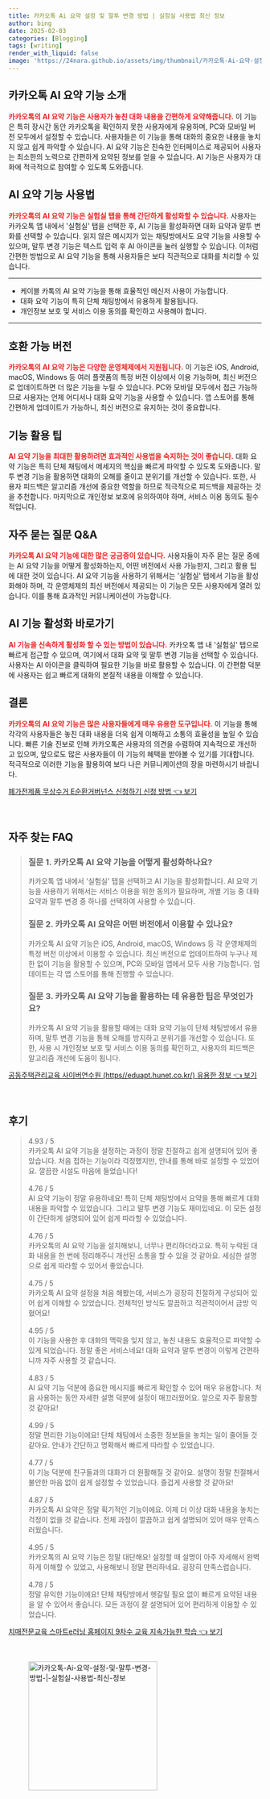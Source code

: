 ```yaml
---
title: 카카오톡 Ai 요약 설정 및 말투 변경 방법 | 실험실 사용법 최신 정보
author: bing
date: 2025-02-03
categories: [Blogging]
tags: [writing]
render_with_liquid: false
image: 'https://24nara.github.io/assets/img/thumbnail/카카오톡-Ai-요약-설정-및-말투-변경-방법-|-실험실-사용법-최신-정보.webp'
---
```



<h2 id='카카오톡_AI_요약_기능 소개'>카카오톡 AI 요약 기능 소개</h2>

<p><b><span style="color: #ee2323;">카카오톡의 AI 요약 기능은 사용자가 놓친 대화 내용을 간편하게 요약해줍니다.</span></b> 이 기능은 특히 장시간 동안 카카오톡을 확인하지 못한 사용자에게 유용하며, PC와 모바일 버전 모두에서 설정할 수 있습니다. 사용자들은 이 기능을 통해 대화의 중요한 내용을 놓치지 않고 쉽게 파악할 수 있습니다. AI 요약 기능은 친숙한 인터페이스로 제공되어 사용자는 최소한의 노력으로 간편하게 요약된 정보를 얻을 수 있습니다. AI 기능은 사용자가 대화에 적극적으로 참여할 수 있도록 도와줍니다.</p>

<h2 id='AI_요약_기능_사용법'>AI 요약 기능 사용법</h2>

<p><b><span style="color: #ee2323;">카카오톡의 AI 요약 기능은 실험실 탭을 통해 간단하게 활성화할 수 있습니다.</span></b> 사용자는 카카오톡 앱 내에서 '실험실' 탭을 선택한 후, AI 기능을 활성화하면 대화 요약과 말투 변화를 선택할 수 있습니다. 읽지 않은 메시지가 있는 채팅방에서도 요약 기능을 사용할 수 있으며, 말투 변경 기능은 텍스트 입력 후 AI 아이콘을 눌러 실행할 수 있습니다. 이처럼 간편한 방법으로 AI 요약 기능을 통해 사용자들은 보다 직관적으로 대화를 처리할 수 있습니다.</p>

<hr />

<ul>
    <li>케이블 카톡의 AI 요약 기능을 통해 효율적인 메신저 사용이 가능합니다.</li>
    <li>대화 요약 기능이 특히 단체 채팅방에서 유용하게 활용됩니다.</li>
    <li>개인정보 보호 및 서비스 이용 동의를 확인하고 사용해야 합니다.</li>
</ul>

<hr />

<h2 id='호환버전'>호환 가능 버전</h2>

<p><b><span style="color: #ee2323;">카카오톡의 AI 요약 기능은 다양한 운영체제에서 지원됩니다.</span></b> 이 기능은 iOS, Android, macOS, Windows 등 여러 플랫폼의 특정 버전 이상에서 이용 가능하며, 최신 버전으로 업데이트하면 더 많은 기능을 누릴 수 있습니다. PC와 모바일 모두에서 접근 가능하므로 사용자는 언제 어디서나 대화 요약 기능을 사용할 수 있습니다. 앱 스토어를 통해 간편하게 업데이트가 가능하니, 최신 버전으로 유지하는 것이 중요합니다.</p>

<h2 id='기능_활용_팁'>기능 활용 팁</h2>

<p><b><span style="color: #ee2323;">AI 요약 기능을 최대한 활용하려면 효과적인 사용법을 숙지하는 것이 좋습니다.</span></b> 대화 요약 기능은 특히 단체 채팅에서 메세지의 핵심을 빠르게 파악할 수 있도록 도와줍니다. 말투 변경 기능을 활용하면 대화의 오해를 줄이고 분위기를 개선할 수 있습니다. 또한, 사용자 피드백은 알고리즘 개선에 중요한 역할을 하므로 적극적으로 피드백을 제공하는 것을 추천합니다. 마지막으로 개인정보 보호에 유의하여야 하며, 서비스 이용 동의도 필수적입니다.</p>

<h2 id='자주_묻는_질문_QNA'>자주 묻는 질문 Q&A</h2>

<p><b><span style="color: #ee2323;">카카오톡 AI 요약 기능에 대한 많은 궁금증이 있습니다.</span></b> 사용자들이 자주 묻는 질문 중에는 AI 요약 기능을 어떻게 활성화하는지, 어떤 버전에서 사용 가능한지, 그리고 활용 팁에 대한 것이 있습니다. AI 요약 기능을 사용하기 위해서는 '실험실' 탭에서 기능을 활성화해야 하며, 각 운영체제의 최신 버전에서 제공되는 이 기능은 모든 사용자에게 열려 있습니다. 이를 통해 효과적인 커뮤니케이션이 가능합니다.</p>

<h2 id='AI_기능_활성화_바로가기'>AI 기능 활성화 바로가기</h2>

<p><b><span style="color: #ee2323;">AI 기능을 신속하게 활성화 할 수 있는 방법이 있습니다.</span></b> 카카오톡 앱 내 '실험실' 탭으로 빠르게 접근할 수 있으며, 여기에서 대화 요약 및 말투 변경 기능을 선택할 수 있습니다. 사용자는 AI 아이콘을 클릭하여 필요한 기능을 바로 활용할 수 있습니다. 이 간편함 덕분에 사용자는 쉽고 빠르게 대화의 본질적 내용을 이해할 수 있습니다.</p>

<h2 id='결론'>결론</h2>

<p><b><span style="color: #ee2323;">카카오톡의 AI 요약 기능은 많은 사용자들에게 매우 유용한 도구입니다.</span></b> 이 기능을 통해 각각의 사용자들은 놓친 대화 내용을 더욱 쉽게 이해하고 소통의 효율성을 높일 수 있습니다. 빠른 기술 진보로 인해 카카오톡은 사용자의 의견을 수렴하여 지속적으로 개선하고 있으며, 앞으로도 많은 사용자들이 이 기능의 혜택을 받아볼 수 있기를 기대합니다. 적극적으로 이러한 기능을 활용하여 보다 나은 커뮤니케이션의 장을 마련하시기 바랍니다.</p>


<p><a class="click-button" title="폐가전제품 무상수거 E순환거버넌스 신청하기 신청 방법" href="https://24nara.github.io/posts/%ED%8F%90%EA%B0%80%EC%A0%84%EC%A0%9C%ED%92%88-%EB%AC%B4%EC%83%81%EC%88%98%EA%B1%B0-E%EC%88%9C%ED%99%98%EA%B1%B0%EB%B2%84%EB%84%8C%EC%8A%A4-%EC%8B%A0%EC%B2%AD%ED%95%98%EA%B8%B0-%EC%8B%A0%EC%B2%AD-%EB%B0%A9%EB%B2%95/" rel="dofollow">폐가전제품 무상수거 E순환거버넌스 신청하기 신청 방법 👈 보기</a></p><br>
<h2 id='자주_찾는_FAQ'>자주 찾는 FAQ</h2>
<div itemscope="" itemtype="https://schema.org/FAQPage"> 
<blockquote> 
<div itemscope="" itemprop="mainEntity" itemtype="https://schema.org/Question"> 
<h3 itemprop="name">질문 1. 카카오톡 AI 요약 기능을 어떻게 활성화하나요?</h3> 
<div itemscope="" itemprop="acceptedAnswer" itemtype="https://schema.org/Answer"> 
<span itemprop="text"> 
<p>카카오톡 앱 내에서 '실험실' 탭을 선택하고 AI 기능을 활성화합니다. AI 요약 기능을 사용하기 위해서는 서비스 이용을 위한 동의가 필요하며, 개별 기능 중 대화 요약과 말투 변경 중 하나를 선택하여 사용할 수 있습니다.</p> 
</span> 
</div> 
</div> 

<div itemscope="" itemprop="mainEntity" itemtype="https://schema.org/Question"> 
<h3 itemprop="name">질문 2. 카카오톡 AI 요약은 어떤 버전에서 이용할 수 있나요?</h3> 
<div itemscope="" itemprop="acceptedAnswer" itemtype="https://schema.org/Answer"> 
<span itemprop="text"> 
<p>카카오톡 AI 요약 기능은 iOS, Android, macOS, Windows 등 각 운영체제의 특정 버전 이상에서 이용할 수 있습니다. 최신 버전으로 업데이트하여 누구나 제한 없이 기능을 활용할 수 있으며, PC와 모바일 앱에서 모두 사용 가능합니다. 업데이트는 각 앱 스토어를 통해 진행할 수 있습니다.</p> 
</span> 
</div> 
</div> 

<div itemscope="" itemprop="mainEntity" itemtype="https://schema.org/Question"> 
<h3 itemprop="name">질문 3. 카카오톡 AI 요약 기능을 활용하는 데 유용한 팁은 무엇인가요?</h3> 
<div itemscope="" itemprop="acceptedAnswer" itemtype="https://schema.org/Answer"> 
<span itemprop="text"> 
<p>카카오톡 AI 요약 기능을 활용할 때에는 대화 요약 기능이 단체 채팅방에서 유용하며, 말투 변경 기능을 통해 오해를 방지하고 분위기를 개선할 수 있습니다. 또한, 사용 시 개인정보 보호 및 서비스 이용 동의를 확인하고, 사용자의 피드백은 알고리즘 개선에 도움이 됩니다.</p> 
</span> 
</div> 
</div> 
</blockquote> 
</div>
<p><a class="click-button" title="공동주택관리교육 사이버연수원 (https//eduapt.hunet.co.kr/) 유용한 정보" href="https://24nara.github.io/posts/%EA%B3%B5%EB%8F%99%EC%A3%BC%ED%83%9D%EA%B4%80%EB%A6%AC%EA%B5%90%EC%9C%A1-%EC%82%AC%EC%9D%B4%EB%B2%84%EC%97%B0%EC%88%98%EC%9B%90-(httpseduapt.hunet.co.kr)-%EC%9C%A0%EC%9A%A9%ED%95%9C-%EC%A0%95%EB%B3%B4/" rel="dofollow">공동주택관리교육 사이버연수원 (https//eduapt.hunet.co.kr/) 유용한 정보 👈 보기</a></p><br>
<h2 id='후기'>후기</h2>
<div itemscope itemtype="https://schema.org/Product">
  <blockquote>
  <div itemprop="review" itemscope itemtype="https://schema.org/Review">
      <div itemprop="reviewRating" itemscope itemtype="https://schema.org/Rating"> <span itemprop="ratingValue">4.93</span> / <span itemprop="bestRating">5</span> </div>
      <span itemprop="reviewBody">카카오톡 AI 요약 기능을 설정하는 과정이 정말 친절하고 쉽게 설명되어 있어 좋았습니다. 처음 접하는 기능이라 걱정했지만, 안내를 통해 바로 설정할 수 있었어요. 깔끔한 시설도 마음에 들었습니다!</span>
  </div>
  <br>
  <div itemprop="review" itemscope itemtype="https://schema.org/Review">
      <div itemprop="reviewRating" itemscope itemtype="https://schema.org/Rating"> <span itemprop="ratingValue">4.76</span> / <span itemprop="bestRating">5</span> </div>
      <span itemprop="reviewBody">AI 요약 기능이 정말 유용하네요! 특히 단체 채팅방에서 요약을 통해 빠르게 대화 내용을 파악할 수 있었습니다. 그리고 말투 변경 기능도 재미있네요. 이 모든 설정이 간단하게 설명되어 있어 쉽게 따라할 수 있었습니다.</span>
  </div>
  <br>
  <div itemprop="review" itemscope itemtype="https://schema.org/Review">
      <div itemprop="reviewRating" itemscope itemtype="https://schema.org/Rating"> <span itemprop="ratingValue">4.76</span> / <span itemprop="bestRating">5</span> </div>
      <span itemprop="reviewBody">카카오톡의 AI 요약 기능을 설치해보니, 너무나 편리하더라고요. 특히 누락된 대화 내용을 한 번에 정리해주니 개선된 소통을 할 수 있을 것 같아요. 세심한 설명으로 쉽게 따라할 수 있어서 좋았습니다.</span>
  </div>
  <br>
  <div itemprop="review" itemscope itemtype="https://schema.org/Review">
      <div itemprop="reviewRating" itemscope itemtype="https://schema.org/Rating"> <span itemprop="ratingValue">4.75</span> / <span itemprop="bestRating">5</span> </div>
      <span itemprop="reviewBody">카카오톡 AI 요약 설정을 처음 해봤는데, 서비스가 굉장히 친절하게 구성되어 있어 쉽게 이해할 수 있었습니다. 전체적인 방식도 깔끔하고 직관적이어서 금방 익혔어요!</span>
  </div>
  <br>
  <div itemprop="review" itemscope itemtype="https://schema.org/Review">
      <div itemprop="reviewRating" itemscope itemtype="https://schema.org/Rating"> <span itemprop="ratingValue">4.95</span> / <span itemprop="bestRating">5</span> </div>
      <span itemprop="reviewBody">이 기능을 사용한 후 대화의 맥락을 잊지 않고, 놓친 내용도 효율적으로 파악할 수 있게 되었습니다. 정말 좋은 서비스네요! 대화 요약과 말투 변경이 이렇게 간편하니까 자주 사용할 것 같습니다.</span>
  </div>
  <br>
  <div itemprop="review" itemscope itemtype="https://schema.org/Review">
      <div itemprop="reviewRating" itemscope itemtype="https://schema.org/Rating"> <span itemprop="ratingValue">4.83</span> / <span itemprop="bestRating">5</span> </div>
      <span itemprop="reviewBody">AI 요약 기능 덕분에 중요한 메시지를 빠르게 확인할 수 있어 매우 유용합니다. 처음 사용하는 동안 자세한 설명 덕분에 설정이 매끄러웠어요. 앞으로 자주 활용할 것 같아요!</span>
  </div>
  <br>
  <div itemprop="review" itemscope itemtype="https://schema.org/Review">
      <div itemprop="reviewRating" itemscope itemtype="https://schema.org/Rating"> <span itemprop="ratingValue">4.99</span> / <span itemprop="bestRating">5</span> </div>
      <span itemprop="reviewBody">정말 편리한 기능이에요! 단체 채팅에서 소중한 정보들을 놓치는 일이 줄어들 것 같아요. 안내가 간단하고 명확해서 빠르게 따라할 수 있었습니다.</span>
  </div>
  <br>
  <div itemprop="review" itemscope itemtype="https://schema.org/Review">
      <div itemprop="reviewRating" itemscope itemtype="https://schema.org/Rating"> <span itemprop="ratingValue">4.77</span> / <span itemprop="bestRating">5</span> </div>
      <span itemprop="reviewBody">이 기능 덕분에 친구들과의 대화가 더 원활해질 것 같아요. 설명이 정말 친절해서 불안한 마음 없이 쉽게 설정할 수 있었습니다. 즐겁게 사용할 것 같아요!</span>
  </div>
  <br>
  <div itemprop="review" itemscope itemtype="https://schema.org/Review">
      <div itemprop="reviewRating" itemscope itemtype="https://schema.org/Rating"> <span itemprop="ratingValue">4.87</span> / <span itemprop="bestRating">5</span> </div>
      <span itemprop="reviewBody">카카오톡 AI 요약은 정말 획기적인 기능이에요. 이제 더 이상 대화 내용을 놓치는 걱정이 없을 것 같습니다. 전체 과정이 깔끔하고 쉽게 설명되어 있어 매우 만족스러웠습니다.</span>
  </div>
  <br>
  <div itemprop="review" itemscope itemtype="https://schema.org/Review">
      <div itemprop="reviewRating" itemscope itemtype="https://schema.org/Rating"> <span itemprop="ratingValue">4.95</span> / <span itemprop="bestRating">5</span> </div>
      <span itemprop="reviewBody">카카오톡의 AI 요약 기능은 정말 대단해요! 설정할 때 설명이 아주 자세해서 완벽하게 이해할 수 있었고, 사용해보니 정말 편리하네요. 굉장히 만족스럽습니다.</span>
  </div>
  <br>
  <div itemprop="review" itemscope itemtype="https://schema.org/Review">
      <div itemprop="reviewRating" itemscope itemtype="https://schema.org/Rating"> <span itemprop="ratingValue">4.78</span> / <span itemprop="bestRating">5</span> </div>
      <span itemprop="reviewBody">정말 유익한 기능이에요! 단체 채팅방에서 헷갈릴 필요 없이 빠르게 요약된 내용을 알 수 있어서 좋습니다. 모든 과정이 잘 설명되어 있어 편리하게 이용할 수 있었습니다.</span>
  </div>
  </blockquote>
</div>
<p><a class="click-button" title="치매전문교육 스마트e러닝 홈페이지 9차수 교육 지속가능한 학습" href="https://24nara.github.io/posts/%EC%B9%98%EB%A7%A4%EC%A0%84%EB%AC%B8%EA%B5%90%EC%9C%A1-%EC%8A%A4%EB%A7%88%ED%8A%B8e%EB%9F%AC%EB%8B%9D-%ED%99%88%ED%8E%98%EC%9D%B4%EC%A7%80-9%EC%B0%A8%EC%88%98-%EA%B5%90%EC%9C%A1-%EC%A7%80%EC%86%8D%EA%B0%80%EB%8A%A5%ED%95%9C-%ED%95%99%EC%8A%B5/" rel="dofollow">치매전문교육 스마트e러닝 홈페이지 9차수 교육 지속가능한 학습 👈 보기</a></p><br>
<figure class="image"><img src="https://24nara.github.io/assets/img/thumbnail/카카오톡-Ai-요약-설정-및-말투-변경-방법-|-실험실-사용법-최신-정보.webp" alt="카카오톡-Ai-요약-설정-및-말투-변경-방법-|-실험실-사용법-최신-정보" width="256" height="256"></figure>